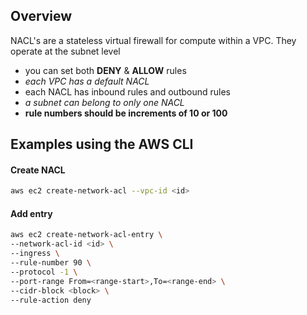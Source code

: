## Overview
NACL's are a stateless virtual firewall for compute within a VPC. They operate at the subnet level
- you can set both **DENY** & **ALLOW** rules
- *each VPC has a default NACL*
- each NACL has inbound rules and outbound rules
- *a subnet can belong to only one NACL*
- **rule numbers should be increments of 10 or 100**

## Examples using the AWS CLI

#### Create NACL
```sh
aws ec2 create-network-acl --vpc-id <id>
```

#### Add entry
```sh
aws ec2 create-network-acl-entry \
--network-acl-id <id> \
--ingress \
--rule-number 90 \
--protocol -1 \
--port-range From=<range-start>,To=<range-end> \
--cidr-block <block> \
--rule-action deny
```